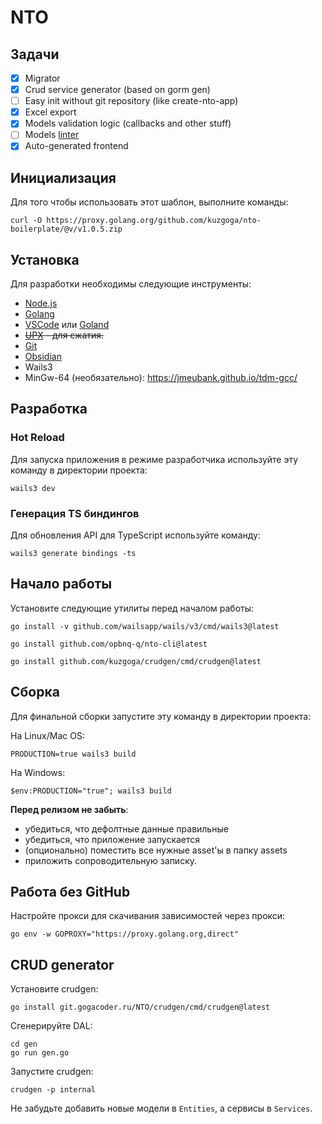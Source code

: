 # NTO

## Задачи

- [x] Migrator
- [x] Crud service generator (based on gorm gen)
- [ ] Easy init without git repository (like create-nto-app)
- [x] Excel export
- [x] Models validation logic (callbacks and other stuff)
- [ ] Models [linter](https://git.gogacoder.ru/NTO/gormlint)
- [x] Auto-generated frontend

## Инициализация
Для того чтобы использовать этот шаблон, выполните команды:
```shell
curl -O https://proxy.golang.org/github.com/kuzgoga/nto-boilerplate/@v/v1.0.5.zip
```

## Установка

Для разработки необходимы следующие инструменты:

- [Node.js](https://nodejs.org/en)
- [Golang](https://go.dev/dl/)
- [VSCode](https://code.visualstudio.com/) или [Goland](https://cloud.gogacoder.ru/s/pZJzpeNSprmWDB8)
- ~~[UPX](https://github.com/upx/upx/releases/latest) - для сжатия.~~
- [Git](https://git-scm.com/)
- [Obsidian](https://obsidian.md/)
- Wails3
- MinGw-64 (необязательно): https://jmeubank.github.io/tdm-gcc/

## Разработка

### Hot Reload

Для запуска приложения в режиме разработчика используйте эту команду в директории проекта:

```
wails3 dev
```

### Генерация TS биндингов

Для обновления API для TypeScript используйте команду:

```
wails3 generate bindings -ts
```

## Начало работы
Установите следующие утилиты перед началом работы:
```shell
go install -v github.com/wailsapp/wails/v3/cmd/wails3@latest
```
```shell
go install github.com/opbnq-q/nto-cli@latest
```
```shell
go install github.com/kuzgoga/crudgen/cmd/crudgen@latest
```

## Сборка

Для финальной сборки запустите эту команду в директории проекта:

На Linux/Mac OS:
```
PRODUCTION=true wails3 build
```

На Windows:
```
$env:PRODUCTION="true"; wails3 build
```

**Перед релизом не забыть**:
- убедиться, что дефолтные данные правильные
- убедиться, что приложение запускается
- (опционально) поместить все нужные asset'ы в папку assets
- приложить сопроводительную записку.

## Работа без GitHub

Настройте прокси для скачивания зависимостей через прокси:

```
go env -w GOPROXY="https://proxy.golang.org,direct"
```

## CRUD generator

Установите crudgen:

```
go install git.gogacoder.ru/NTO/crudgen/cmd/crudgen@latest
```

Сгенерируйте DAL:

```
cd gen
go run gen.go
```

Запустите crudgen:

```
crudgen -p internal
```

Не забудьте добавить новые модели в `Entities`, а сервисы в `Services`.
